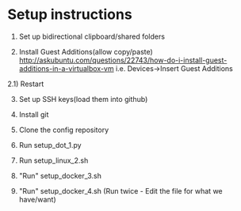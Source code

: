 # Setup instructions

1) Set up bidirectional clipboard/shared folders

2) Install Guest Additions(allow copy/paste)
    http://askubuntu.com/questions/22743/how-do-i-install-guest-additions-in-a-virtualbox-vm
    i.e. Devices->Insert Guest Additions

2.1) Restart

3) Set up SSH keys(load them into github)

4) Install git

5) Clone the config repository

6) Run setup_dot_1.py

7) Run setup_linux_2.sh

8) "Run" setup_docker_3.sh

9) "Run" setup_docker_4.sh (Run twice - Edit the file for what we have/want)

